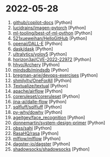 # 2022-05-28

1. [github/copilot-docs](https://github.com/github/copilot-docs "Documentation for GitHub Copilot") [Python]
2. [lucidrains/imagen-pytorch](https://github.com/lucidrains/imagen-pytorch "Implementation of Imagen, Google's Text-to-Image Neural Network, in Pytorch") [Python]
3. [ml-tooling/best-of-ml-python](https://github.com/ml-tooling/best-of-ml-python "🏆 A ranked list of awesome machine learning Python libraries. Updated weekly.") [Python]
4. [521xueweihan/HelloGitHub](https://github.com/521xueweihan/HelloGitHub "分享 GitHub 上有趣、入门级的开源项目。Share interesting, entry-level open source projects on GitHub.") [Python]
5. [openai/DALL-E](https://github.com/openai/DALL-E "PyTorch package for the discrete VAE used for DALL·E.") [Python]
6. [dask/dask](https://github.com/dask/dask "Parallel computing with task scheduling") [Python]
7. [ultralytics/yolov5](https://github.com/ultralytics/yolov5 "YOLOv5 🚀 in PyTorch > ONNX > CoreML > TFLite") [Python]
8. [horizon3ai/CVE-2022-22972](https://github.com/horizon3ai/CVE-2022-22972 "") [Python]
9. [hhyo/Archery](https://github.com/hhyo/Archery "SQL 审核查询平台") [Python]
10. [mindsdb/mindsdb](https://github.com/mindsdb/mindsdb "In-Database Machine Learning") [Python]
11. [bregman-arie/devops-exercises](https://github.com/bregman-arie/devops-exercises "Linux, Jenkins, AWS, SRE, Prometheus, Docker, Python, Ansible, Git, Kubernetes, Terraform, OpenStack, SQL, NoSQL, Azure, GCP, DNS, Elastic, Network, Virtualization. DevOps Interview Questions") [Python]
12. [shmilylty/OneForAll](https://github.com/shmilylty/OneForAll "OneForAll是一款功能强大的子域收集工具") [Python]
13. [Textualize/textual](https://github.com/Textualize/textual "Textual is a TUI (Text User Interface) framework for Python inspired by modern web development.") [Python]
14. [apache/airflow](https://github.com/apache/airflow "Apache Airflow - A platform to programmatically author, schedule, and monitor workflows") [Python]
15. [coreruleset/coreruleset](https://github.com/coreruleset/coreruleset "OWASP ModSecurity Core Rule Set (Official Repository)") [Python]
16. [jina-ai/dalle-flow](https://github.com/jina-ai/dalle-flow "A Human-in-the-Loop workflow for creating HD images from text") [Python]
17. [sqlfluff/sqlfluff](https://github.com/sqlfluff/sqlfluff "A SQL linter and auto-formatter for Humans") [Python]
18. [py-why/dowhy](https://github.com/py-why/dowhy "DoWhy is a Python library for causal inference that supports explicit modeling and testing of causal assumptions. DoWhy is based on a unified language for causal inference, combining causal graphical models and potential outcomes frameworks.") [Python]
19. [ageitgey/face_recognition](https://github.com/ageitgey/face_recognition "The world's simplest facial recognition api for Python and the command line") [Python]
20. [donnemartin/system-design-primer](https://github.com/donnemartin/system-design-primer "Learn how to design large-scale systems. Prep for the system design interview. Includes Anki flashcards.") [Python]
21. [obss/sahi](https://github.com/obss/sahi "A lightweight vision library for performing large scale object detection/ instance segmentation.") [Python]
22. [RasaHQ/rasa](https://github.com/RasaHQ/rasa "💬 Open source machine learning framework to automate text- and voice-based conversations: NLU, dialogue management, connect to Slack, Facebook, and more - Create chatbots and voice assistants") [Python]
23. [mlflow/mlflow](https://github.com/mlflow/mlflow "Open source platform for the machine learning lifecycle") [Python]
24. [dagster-io/dagster](https://github.com/dagster-io/dagster "An orchestration platform for the development, production, and observation of data assets.") [Python]
25. [shadowsocks/shadowsocks](https://github.com/shadowsocks/shadowsocks "") [Python]
